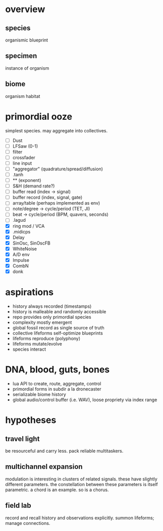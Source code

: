 # overview
## species
organismic blueprint

## specimen
instance of organism

## biome
organism habitat

# primordial ooze
simplest species. may aggregate into collectives.

- [ ] Dust
- [ ] LFSaw (0-1)
- [ ] filter
- [ ] crossfader
- [ ] line input
- [ ] "aggregator" (quadrature/spread/diffusion)
- [ ] .tanh
- [ ] ** (exponent)
- [ ] S&H (demand rate?)
- [ ] buffer read (index -> signal)
- [ ] buffer record (index, signal, gate)
- [ ] array/table (perhaps implemented as env)
- [ ] note/degree -> cycle/period (TET, JI)
- [ ] beat -> cycle/period (BPM, quavers, seconds)
- [ ] .lagud
- [X] ring mod / VCA
- [X] .midicps
- [X] Delay
- [X] SinOsc, SinOscFB
- [X] WhiteNoise
- [X] A/D env
- [X] Impulse
- [X] CombN
- [X] donk

# aspirations
- history always recorded (timestamps)
- history is malleable and randomly accessible
- repo provides only primordial species
- complexity mostly emergent
- global fossil record as single source of truth
- collective lifeforms self-optimize blueprints
- lifeforms reproduce (polyphony)
- lifeforms mutate/evolve
- species interact

# DNA, blood, guts, bones
- lua API to create, route, aggregate, control
- primordial forms in subdir a la dronecaster
- serializable biome history
- global audio/control buffer (i.e. WAV), loose propriety via index range

# hypotheses
## travel light
be resourceful and carry less.
pack reliable multitaskers.

## multichannel expansion
modulation is interesting in clusters of related signals.
these have slightly different parameters.
the constellation between these parameters is itself parametric.
a chord is an example.
so is a chorus.

## field lab
record and recall history and observations explicitly.
summon lifeforms; manage connections.
